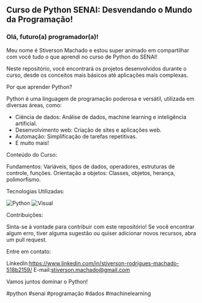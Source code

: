 ##  Curso de Python SENAI: Desvendando o Mundo da Programação! 

###  Olá, futuro(a) programador(a)! 

Meu nome é Stiverson Machado e estou super animado em compartilhar com você tudo o que aprendi no curso de Python do SENAI! 

Neste repositório, você encontrará os projetos desenvolvidos durante o curso, desde os conceitos mais básicos até aplicações mais complexas. 

Por que aprender Python? 

Python é uma linguagem de programação poderosa e versátil, utilizada em diversas áreas, como:

* Ciência de dados: Análise de dados, machine learning e inteligência artificial.
* Desenvolvimento web: Criação de sites e aplicações web.
* Automação: Simplificação de tarefas repetitivas.
* E muito mais!

 Conteúdo do Curso:

Fundamentos: Variáveis, tipos de dados, operadores, estruturas de controle, funções.
Orientação a objetos: Classes, objetos, herança, polimorfismo.


Tecnologias Utilizadas:

![Python](https://img.shields.io/badge/python-3776AB?style=for-the-badge&logo=python&logoColor=white)
![Visual](https://img.shields.io/badge/Visual_Studio_Code-0078D4?style=for-the-badge&logo=visual%20studio%20code&logoColor=white)

Contribuições:

Sinta-se à vontade para contribuir com este repositório! Se você encontrar algum erro, tiver alguma sugestão ou quiser adicionar novos recursos, abra um pull request.

Entre em contato:

LinkedIn:https://www.linkedin.com/in/stiverson-rodrigues-machado-518b2159/
E-mail:stiverson.machado@gmail.com

Vamos juntos dominar o Python! 

#python #senai #programação #dados #machinelearning
